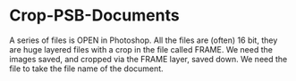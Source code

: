 # Crop-PSB-Documents
A series of files is OPEN in Photoshop. All the files are (often) 16 bit, they are huge layered files with a crop in the file called FRAME. We need the images saved, and cropped via the FRAME layer, saved down. We need the file to take the file name of the document.
